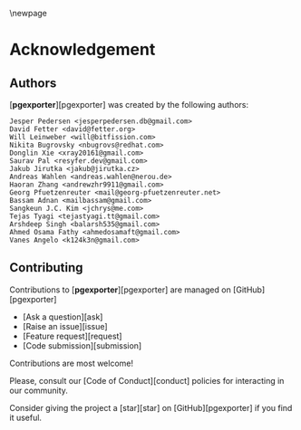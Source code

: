 \newpage

# Acknowledgement

## Authors

[**pgexporter**][pgexporter] was created by the following authors:

```
Jesper Pedersen <jesperpedersen.db@gmail.com>
David Fetter <david@fetter.org>
Will Leinweber <will@bitfission.com>
Nikita Bugrovsky <nbugrovs@redhat.com>
Donglin Xie <xray20161@gmail.com>
Saurav Pal <resyfer.dev@gmail.com>
Jakub Jirutka <jakub@jirutka.cz>
Andreas Wahlen <andreas.wahlen@nerou.de>
Haoran Zhang <andrewzhr9911@gmail.com>
Georg Pfuetzenreuter <mail@georg-pfuetzenreuter.net>
Bassam Adnan <mailbassam@gmail.com>
Sangkeun J.C. Kim <jchrys@me.com>
Tejas Tyagi <tejastyagi.tt@gmail.com>
Arshdeep Singh <balarsh535@gmail.com>
Ahmed Osama Fathy <ahmedosamaft@gmail.com>
Vanes Angelo <k124k3n@gmail.com>
```

## Contributing

Contributions to [**pgexporter**][pgexporter] are managed on [GitHub][pgexporter]

* [Ask a question][ask]
* [Raise an issue][issue]
* [Feature request][request]
* [Code submission][submission]

Contributions are most welcome!

Please, consult our [Code of Conduct][conduct] policies for interacting in our
community.

Consider giving the project a [star][star] on [GitHub][pgexporter] if you find it useful.
